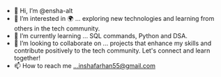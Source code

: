 - 👋 Hi, I’m @ensha-alt
- 👀 I’m interested in 🌍 ... exploring new technologies and learning from others in the tech community.
- 🌱 I’m currently learning ... SQL commands, Python and DSA.
- 💞️ I’m looking to collaborate on ... projects that enhance my skills and contribute positively to the tech community. Let's connect and learn together!
- 📫 How to reach me ...inshafarhan55@gmail.com
  

<!---
ensha-alt/ensha-alt is a ✨ special ✨ repository because its `README.md` (this file) appears on your GitHub profile.
You can click the Preview link to take a look at your changes.
--->
